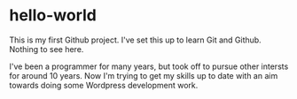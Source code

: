 # hello-world
This is my first Github project. I've set this up to learn Git and Github. Nothing to see here.

I've been a programmer for many years, but took off to pursue other intersts for around 10 years. Now I'm trying to get my skills up to date with an aim towards doing some Wordpress development work.

